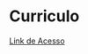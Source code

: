 # Curriculo

[Link de Acesso](https://github.com/gusscamargo/Curriculo-CV/blob/main/V10%20-%20Gustavo%20Michels%20de%20Camargo.pdf)
